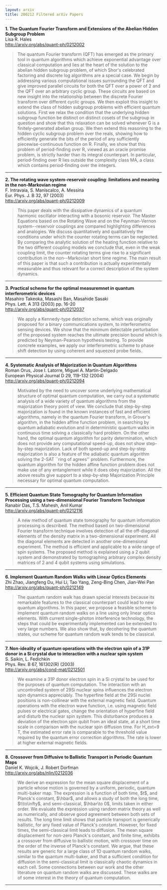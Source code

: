 ```yaml
---
layout: arxiv
title: 200212 Filtered arXiv Papers
---
```


**1.    The Quantum Fourier Transform and Extensions of the Abelian Hidden Subgroup Problem**  
Lisa R. Hales  
http://arxiv.org/abs/quant-ph/0212002  
<blockquote>
<p>
The quantum Fourier transform (QFT) has emerged as the primary tool in quantum algorithms which achieve exponential advantage over classical computation and lies at the heart of the solution to the abelian hidden subgroup problem, of which Shor's celebrated factoring and discrete log algorithms are a special case. We begin by addressing various computational issues surrounding the QFT and give improved parallel circuits for both the QFT over a power of 2 and the QFT over an arbitrary cyclic group. These circuits are based on new insight into the relationship between the discrete Fourier transform over different cyclic groups. We then exploit this insight to extend the class of hidden subgroup problems with efficient quantum solutions. First we relax the condition that the underlying hidden subgroup function be distinct on distinct cosets of the subgroup in question and show that this relaxation can be solved whenever G is a finitely-generated abelian group. We then extend this reasoning to the hidden cyclic subgroup problem over the reals, showing how to efficiently generate the bits of the period of any sufficiently piecewise-continuous function on R. Finally, we show that this problem of period-finding over R, viewed as an oracle promise problem, is strictly harder than its integral counterpart. In particular, period-finding over R lies outside the complexity class MA, a class which contains period-finding over the integers.
</p>
</blockquote>

------

**2.    The rotating wave system-reservoir coupling: limitations and meaning in the non-Markovian regime**  
F. Intravaia, S. Maniscalco, A. Messina  
Eur. Phys. J. B 32, 97 (2003)  
http://arxiv.org/abs/quant-ph/0212009  
<blockquote>
<p>
This paper deals with the dissipative dynamics of a quantum harmonic oscillator interacting with a bosonic reservoir. The Master Equations based on the Rotating Wave and on the Feynman-Vernon system--reservoir couplings are compared highlighting differences and analogies. We discuss quantitatively and qualitatively the conditions under which the counter rotating terms can be neglected. By comparing the analytic solution of the heating function relative to the two different coupling models we conclude that, even in the weak coupling limit, the counter rotating terms give rise to a significant contribution in the non--Markovian short time regime. The main result of this paper is that such a contribution is actually experimentally measurable and thus relevant for a correct description of the system dynamics.
</p>
</blockquote>

------

**3.    Practical scheme for the optimal measuremnet in quantum interferometric devices**  
Masahiro Takeoka, Masashi Ban, Masahide Sasaki  
Phys. Lett. A 313 (2003) pp. 16-20  
http://arxiv.org/abs/quant-ph/0212037  
<blockquote>
<p>
We apply a Kennedy-type detection scheme, which was originally proposed for a binary communications system, to interferometric sensing devices. We show that the minimum detectable perturbation of the proposed system reaches the ultimate precision bound which is predicted by Neyman-Pearson hypothesis testing. To provide concrete examples, we apply our interferometric scheme to phase shift detection by using coherent and squeezed probe fields.
</p>
</blockquote>

------

**4.    Systematic Analysis of Majorization in Quantum Algorithms**  
Roman Orus, Jose I. Latorre, Miguel A. Martin-Delgado  
European Physical Journal D 29, 119-132 (2004)  
http://arxiv.org/abs/quant-ph/0212094  
<blockquote>
<p>
Motivated by the need to uncover some underlying mathematical structure of optimal quantum computation, we carry out a systematic analysis of a wide variety of quantum algorithms from the majorization theory point of view. We conclude that step-by-step majorization is found in the known instances of fast and efficient algorithms, namely in the quantum Fourier transform, in Grover's algorithm, in the hidden affine function problem, in searching by quantum adiabatic evolution and in deterministic quantum walks in continuous time solving a classically hard problem. On the other hand, the optimal quantum algorithm for parity determination, which does not provide any computational speed-up, does not show step-by-step majorization. Lack of both speed-up and step-by-step majorization is also a feature of the adiabatic quantum algorithm solving the 2-SAT ``ring of agrees'' problem. Furthermore, the quantum algorithm for the hidden affine function problem does not make use of any entanglement while it does obey majorization. All the above results give support to a step-by-step Majorization Principle necessary for optimal quantum computation.
</p>
</blockquote>

------

**5.    Efficient Quantum State Tomography for Quantum Information Processing using a two-dimensional Fourier Transform Technique**  
Ranabir Das, T.S. Mahesh, Anil Kumar  
http://arxiv.org/abs/quant-ph/0212116  
<blockquote>
<p>
A new method of quantum state tomography for quantum information processing is described. The method based on two-dimensional Fourier transform technique involves detection of all the off-diagonal elements of the density matrix in a two-dimensional experiment. All the diagonal elements are detected in another one-dimensional experiment. The method is efficient and applicable to a wide range of spin systems. The proposed method is explained using a 2 qubit system and demonstrated by tomographing arbitrary complex density matrices of 2 and 4 qubit systems using simulations.
</p>
</blockquote>

------

**6.    Implement Quantum Random Walks with Linear Optics Elements**  
Zhi Zhao, Jiangfeng Du, Hui Li, Tao Yang, Zeng-Bing Chen, Jian-Wei Pan  
http://arxiv.org/abs/quant-ph/0212149  
<blockquote>
<p>
The quantum random walk has drawn special interests because its remarkable features to the classical counterpart could lead to new quantum algorithms. In this paper, we propose a feasible scheme to implement quantum random walks on a line using only linear optics elements. With current single-photon interference technology, the steps that could be experimentally implemented can be extended to very large numbers. We also show that, by decohering the quantum states, our scheme for quantum random walk tends to be classical.
</p>
</blockquote>

------

**7.    Non-ideality of quantum operations with the electron spin of a 31P donor in a Si crystal due to interaction with a nuclear spin system**  
S. Saikin, L. Fedichkin  
Phys. Rev. B 67, 161302(R) (2003)  
http://arxiv.org/abs/cond-mat/0212501  
<blockquote>
<p>
We examine a 31P donor electron spin in a Si crystal to be used for the purposes of quantum computation. The interaction with an uncontrolled system of 29Si nuclear spins influences the electron spin dynamics appreciably. The hyperfine field at the 29Si nuclei positions is non-collinear with the external magnetic field. Quantum operations with the electron wave function, i.e. using magnetic field pulses or electrical gates, change the orientation of hyperfine field and disturb the nuclear spin system. This disturbance produces a deviation of the electron spin qubit from an ideal state, at a short time scale in comparison with the nuclear spin diffusion time. For H_ext=9 T, the estimated error rate is comparable to the threshold value required by the quantum error correction algorithms. The rate is lower at higher external magnetic fields.
</p>
</blockquote>

------

**8.    Crossover from Diffusive to Ballistic Transport in Periodic Quantum Maps**  
Daniel K. Wojcik, J. Robert Dorfman  
http://arxiv.org/abs/nlin/0212036  
<blockquote>
<p>
We derive an expression for the mean square displacement of a particle whose motion is governed by a uniform, periodic, quantum multi-baker map. The expression is a function of both time, $t$, and Planck's constant, $\hbar$, and allows a study of both the long time, $t\to\infty$, and semi-classical, $\hbar\to 0$, limits taken in either order. We evaluate the expression using random matrix theory as well as numerically, and observe good agreement between both sets of results. The long time limit shows that particle transport is generically ballistic, for any fixed value of Planck's constant. However, for fixed times, the semi-classical limit leads to diffusion. The mean square displacement for non-zero Planck's constant, and finite time, exhibits a crossover from diffusive to ballistic motion, with crossover time on the order of the inverse of Planck's constant. We argue, that these results are generic for a large class of 1D quantum random walks, similar to the quantum multi-baker, and that a sufficient condition for diffusion in the semi-classical limit is classically chaotic dynamics in each cell. Some connections between our work and the other literature on quantum random walks are discussed. These walks are of some interest in the theory of quantum computation.
</p>
</blockquote>

------

